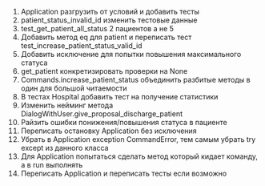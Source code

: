 1) Application разгрузить от условий и добавить тесты
2) patient_status_invalid_id изменить тестовые данные
3) test_get_patient_all_status 2 пациентов а не 5
4) Добавить метод eq для patient и переписать тест test_increase_patient_status_valid_id
5) Добавить исключение для попытки повышения максимального статуса 
6) get_patient конкретизировать проверки на None
7) Commands.increase_patient_status объединить разбитые методы в один для большой читаемости
8) В тестах Hospital добавить тест на получение статистики
9) Изменить нейминг метода DialogWithUser.give_proposal_discharge_patient
10) Райзить ошибки понижения/повышения статуса в пациенте
11) Переписать остановку Application без исключения 
12) Убрать в Application exception CommandError, тем самым убрать try except из данного класса
13) Для Application попытаться сделать метод который кидает команду, а в run выполнять
14) Переписать Application и переписать тесты если возможно

